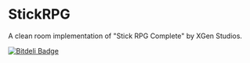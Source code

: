 # StickRPG
A clean room implementation of "Stick RPG Complete" by XGen Studios.


[![Bitdeli Badge](https://d2weczhvl823v0.cloudfront.net/tsteinholz/stickrpg/trend.png)](https://bitdeli.com/free "Bitdeli Badge")


